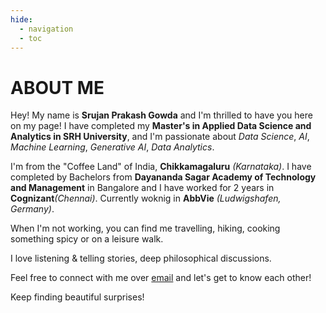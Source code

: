 ```yaml
---
hide:
  - navigation
  - toc
---
```


# ABOUT ME

Hey! My name is **Srujan Prakash Gowda** and I'm thrilled to have you here on my page! I have completed my **Master's in Applied Data Science and Analytics in SRH University**, and I'm passionate about _Data Science_, _AI_, _Machine Learning_, _Generative AI_, _Data Analytics_.

I'm from the "Coffee Land" of India, **Chikkamagaluru** _(Karnataka)_. I have completed by Bachelors from **Dayananda Sagar Academy of Technology and Management** in Bangalore and I have worked for 2 years in **Cognizant**_(Chennai)_.
Currently woknig in **AbbVie** _(Ludwigshafen, Germany)_.

When I'm not working, you can find me travelling, hiking, cooking something spicy or on a leisure walk.

I love listening & telling stories, deep philosophical discussions.

Feel free to connect with me over [email](mailto:srujanprakashgowda3@gmail.com.com) and let's get to know each other!

Keep finding beautiful surprises!
